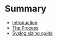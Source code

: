 # Summary

* [Introduction](introduction.md)
* [The Process](theprocess.md)
* [Syslog sizing guide](syslogsize.md)
